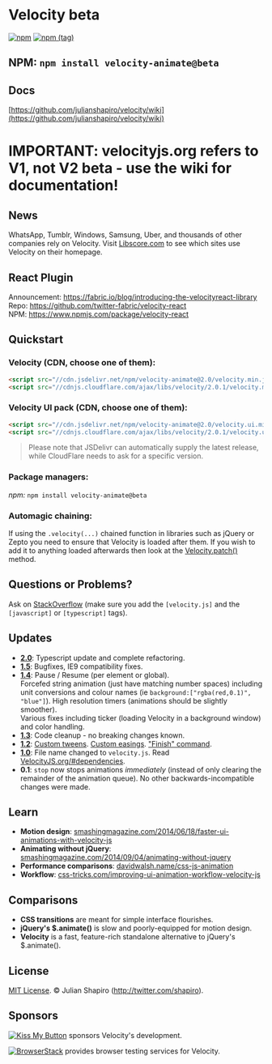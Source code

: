 ﻿# Velocity beta

[![npm](https://img.shields.io/npm/v/velocity-animate.svg)]() [![npm (tag)](https://img.shields.io/npm/v/velocity-animate/beta.svg)]()

## NPM: `npm install velocity-animate@beta`

## Docs
[https://github.com/julianshapiro/velocity/wiki](https://github.com/julianshapiro/velocity/wiki)

# IMPORTANT: velocityjs.org refers to V1, not V2 beta - use the wiki for documentation!

## News
WhatsApp, Tumblr, Windows, Samsung, Uber, and thousands of other companies rely on Velocity. Visit [Libscore.com](http://libscore.com/#$.Velocity) to see which sites use Velocity on their homepage.

## React Plugin
Announcement: https://fabric.io/blog/introducing-the-velocityreact-library<br>
Repo: https://github.com/twitter-fabric/velocity-react<br>
NPM: https://www.npmjs.com/package/velocity-react

## Quickstart
### Velocity (CDN, choose one of them):
```html
<script src="//cdn.jsdelivr.net/npm/velocity-animate@2.0/velocity.min.js"></script>
<script src="//cdnjs.cloudflare.com/ajax/libs/velocity/2.0.1/velocity.min.js"></script>
```

### Velocity UI pack (CDN, choose one of them): 
```html
<script src="//cdn.jsdelivr.net/npm/velocity-animate@2.0/velocity.ui.min.js"></script>
<script src="//cdnjs.cloudflare.com/ajax/libs/velocity/2.0.1/velocity.ui.min.js"></script>
```

> Please note that JSDelivr can automatically supply the latest release, while CloudFlare needs to ask for a specific version.

### Package managers:
_npm:_ `npm install velocity-animate@beta`

### Automagic chaining:

If using the `.velocity(...)` chained function in libraries such as jQuery or Zepto you need to ensure that Velocity is loaded after them. If you wish to add it to anything loaded afterwards then look at the [Velocity.patch()](https://github.com/julianshapiro/velocity/wiki/Advanced---Patch) method.

## Questions or Problems?
Ask on [StackOverflow](http://stackoverflow.com/tags/velocity.js) (make sure you add the `[velocity.js]` and the `[javascript]` or `[typescript]` tags).

## Updates
- **[2.0](https://github.com/julianshapiro/velocity/compare/1.5.0...2.0.0)**: Typescript update and complete refactoring.
- **[1.5](https://github.com/julianshapiro/velocity/compare/1.4.0...1.5.0)**: Bugfixes, IE9 compatibility fixes.
- **[1.4](https://github.com/julianshapiro/velocity/compare/1.3.0...1.4.0)**: Pause / Resume (per element or global).<br>
Forcefed string animation (just have matching number spaces) including unit conversions and colour names (ie `background:["rgba(red,0.1)", "blue"]`).
High resolution timers (animations should be slightly smoother).<br>
Various fixes including ticker (loading Velocity in a background window) and color handling.
- **[1.3](https://github.com/julianshapiro/velocity/compare/1.2.0...1.3.0)**: Code cleanup - no breaking changes known.
- **[1.2](https://github.com/julianshapiro/velocity/compare/1.1.0...1.2.0)**: [Custom tweens](http://VelocityJS.org/#progress). [Custom easings](http://VelocityJS.org/#easing). ["Finish" command](http://VelocityJS.org/#finish).
- **[1.0](https://github.com/julianshapiro/velocity/compare/0.1.0...1.0.0)**: File name changed to `velocity.js`. Read [VelocityJS.org/#dependencies](http://VelocityJS.org/#dependencies).
- **0.1**: `stop` now stops animations *immediately* (instead of only clearing the remainder of the animation queue). No other backwards-incompatible changes were made.

## Learn
- **Motion design**: [smashingmagazine.com/2014/06/18/faster-ui-animations-with-velocity-js](http://smashingmagazine.com/2014/06/18/faster-ui-animations-with-velocity-js)
- **Animating without jQuery**: [smashingmagazine.com/2014/09/04/animating-without-jquery](http://www.smashingmagazine.com/2014/09/04/animating-without-jquery/)
- **Performance comparisons**: [davidwalsh.name/css-js-animation](http://davidwalsh.name/css-js-animation)
- **Workflow**: [css-tricks.com/improving-ui-animation-workflow-velocity-js](http://css-tricks.com/improving-ui-animation-workflow-velocity-js)

## Comparisons
- **CSS transitions** are meant for simple interface flourishes.
- **jQuery's $.animate()** is slow and poorly-equipped for motion design.
- **Velocity** is a fast, feature-rich standalone alternative to jQuery's $.animate().

## License
[MIT License](LICENSE.md). © Julian Shapiro (http://twitter.com/shapiro).

## Sponsors

[![Kiss My Button](https://presskit.kissmybutton.gr/logos/kissmybutton-logo-small.png)](https://kissmybutton.gr)  sponsors Velocity's development.

[![BrowserStack](https://raw.githubusercontent.com/julianshapiro/velocity/master/.github/browserstack-logo-182x96.png)](https://browserstack.com/)  provides browser testing services for Velocity.
